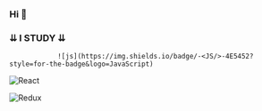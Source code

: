 ### Hi 👋
### ⇊ I STUDY ⇊
                ![js](https://img.shields.io/badge/-<JS/>-4E5452?style=for-the-badge&logo=JavaScript)

![React](https://img.shields.io/badge/-<React/>-82898F?style=for-the-badge&logo=React)

![Redux](https://img.shields.io/badge/-<Redux/>-5D76CB?style=for-the-badge&logo=Redux)
